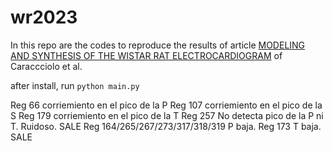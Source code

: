 # wr2023

In this repo are the codes to reproduce the results of article [MODELING AND SYNTHESIS OF THE WISTAR RAT ELECTROCARDIOGRAM](https://doi.org/10.1142/S0218339023500407) of Caraccciolo et al.

after install, run `python main.py`

Reg 66 corriemiento en el pico de la P
Reg 107 corriemiento en el pico de la S
Reg 179 corriemiento en el pico de la T
Reg 257 No detecta pico de la P ni T. Ruidoso. SALE
Reg 164/265/267/273/317/318/319 P baja.
Reg 173 T baja. SALE